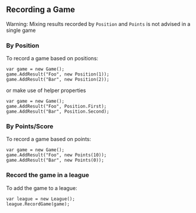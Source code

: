 ## Recording a Game

Warning: Mixing results recorded by `Position` and `Points` is not advised in a single game

### By Position

To record a game based on positions:

```
var game = new Game();
game.AddResult("Foo", new Position(1));
game.AddResult("Bar", new Position(2));
```

or make use of helper properties

```
var game = new Game();
game.AddResult("Foo", Position.First);
game.AddResult("Bar", Position.Second);
```

### By Points/Score

To record a game based on points:
```
var game = new Game();
game.AddResult("Foo", new Points(10));
game.AddResult("Bar", new Points(0));
```
### Record the game in a league

To add the game to a league:

```
var league = new League();
league.RecordGame(game);
```
